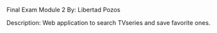 Final Exam Module 2
By: Libertad Pozos

Description: Web application to search TVseries and save favorite ones. 
